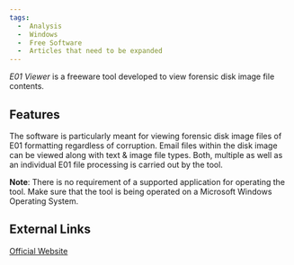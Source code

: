 ```yaml
---
tags:
  -  Analysis
  -  Windows
  -  Free Software
  -  Articles that need to be expanded
---
```

*E01 Viewer* is a freeware tool developed to view forensic disk image
file contents.

## Features

The software is particularly meant for viewing forensic disk image files
of E01 formatting regardless of corruption. Email files within the disk
image can be viewed along with text & image file types. Both, multiple
as well as an individual E01 file processing is carried out by the tool.

**Note**: There is no requirement of a supported application for
operating the tool. Make sure that the tool is being operated on a
Microsoft Windows Operating System.

## External Links

[Official Website](https://www.systoolsgroup.com/)


